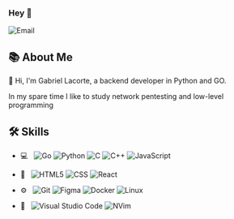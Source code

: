 ### Hey 👋    
![Email](https://img.shields.io/badge/Email-gabriellacorte@airmail.cc-blue?style=flat-square&logo=gmail)

## 📚 About Me   

👋 Hi, I'm Gabriel Lacorte, a backend developer in Python and GO. 

In my spare time I like to study network pentesting and low-level programming

## 🛠 Skills
- 💻 &nbsp;
  ![Go](https://img.shields.io/badge/-Go-555555?style=flat&logo=go)
  ![Python](https://img.shields.io/badge/-Python-555555?style=flat&logo=python)
  ![C](https://img.shields.io/badge/C-555555?style=flat-square&logo=C%2B%2B&logoColor=007396)
  ![C++](https://img.shields.io/badge/C++-555555?style=flat-square&logo=C%2B%2B&logoColor=007396)
  ![JavaScript](https://img.shields.io/badge/-JavaScript-555555?style=flat&logo=javascript)
- 👀 &nbsp;
  ![HTML5](https://img.shields.io/badge/-HTML5-555555?style=flat&logo=HTML5)
  ![CSS](https://img.shields.io/badge/-CSS-555555?style=flat&logo=CSS3&logoColor=1572B6)
  ![React](https://img.shields.io/badge/-React-555555?style=flat&logo=react&logoColor=26C6DA)
  
- ⚙️ &nbsp;
  ![Git](https://img.shields.io/badge/-Git-555555?style=flat&logo=git)
  ![Figma](https://img.shields.io/badge/-Figma-555555?style=flat&logo=figma)
  ![Docker](https://img.shields.io/badge/-Docker-555555?style=flat&logo=docker)
  ![Linux](https://img.shields.io/badge/-Linux-555555?style=flat&logo=linux)
- 🔧 &nbsp;
  ![Visual Studio Code](https://img.shields.io/badge/-VSCode-555555?style=flat&logo=vscode&logoColor=007ACC)
  ![NVim](https://img.shields.io/badge/-NeoVim-555555?style=flat&logo=neovim&logoColor=2C2255)
  

